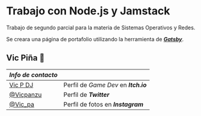 # Trabajo con Node.js y Jamstack

Trabajo de segundo parcial para la materia de Sistemas Operativos y Redes.

Se creara una página de portafolio utilizando la herramienta de [**_Gatsby_**](https://jamstack.org/generators/gatsby/).

## Vic Piña 🍍
| _Info de contacto_ | |
|---|---|
| [Vic P DJ](https://vicpdj.itch.io/) | Perfil de _Game Dev_ en **_Itch.io_** |
| [@Vicpanzu](https://twitter.com/Vicpanzu) | Perfil de **_Twitter_** |
| [@Vic_pa](https://www.instagram.com/vic_pa/) | Perfil de fotos en **_Instagram_** |
